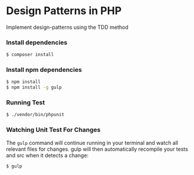 # Design Patterns in PHP 
Implement design-patterns using the TDD method

### Install dependencies

```bash
$ composer install
```

### Install npm dependencies

```bash
$ npm install
$ npm install -g gulp
```

### Running Test

```bash
$ ./vendor/bin/phpunit
```

### Watching Unit Test For Changes

The ``gulp`` command will continue running in your terminal and watch all relevant files for changes. gulp will then automatically recompile your tests and src when it detects a change:

```bash
$ gulp
```

